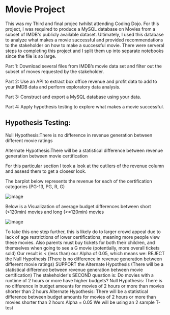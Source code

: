 # Movie Project
 
 
 This was my Third and final projec twhilst attending Coding Dojo. For this project, I was required to produce a MySQL database on Movies from a subset of IMDB's publicly available dataset. Ultimately, I used this database to analyze what makes a movie successful and provided recommendations to the stakeholder on how to make a successful movie. There were serveral steps to completing this project and I split them up into separate notebooks since the file is so large.
 
Part 1: Download several files from IMDB’s movie data set and filter out the subset of moves requested by the stakeholder.

Part 2: Use an API to extract box office revenue and profit data to add to your IMDB data and perform exploratory data analysis.

Part 3: Construct and export a MySQL database using your data.

Part 4: Apply hypothesis testing to explore what makes a movie successful.

## **Hypothesis Testing:**

Null Hypothesis:There is no difference in revenue generation between different movie ratings

Alternate Hypothesis:There will be a statistical difference between revenue generation between movie certification

For this particular section I took a look at the outliers of the revenue column and assesd them to get a closesr look.

The barplot below represents the revenue for each of the certification categories (PG-13, PG, R, G)


![image](https://user-images.githubusercontent.com/117705408/229327093-7f61d1c3-38bd-415c-b742-1558d9726e3a.png)

Below is a Visualization of  average budget differences between short (<120min) movies and long (>=120min) movies

![image](https://user-images.githubusercontent.com/117705408/229327008-b6884f20-461a-4a69-9012-35f485153350.png)

To take this one step further, this is likely do to larger crowd appeal due to lack of age restrictions of lower certifications, meaning more people view these movies. Also parents must buy tickets for both their children, and themselves when going to see a G movie (potentially, more overall tickets sold) Our result is < (less than) our Alpha of 0.05, which means we: REJECT the Null Hypothesis (There is no difference in revenue generation between different movie ratings) SUPPORT the Alternate Hypothesis (There will be a statistical difference between revenue generation between movie certification) The stakeholder's SECOND question is: Do movies with a runtime of 2 hours or more have higher budgets? Null Hypothesis: There is no difference in budget amounts for movies of 2 hours or more than movies shorter than 2 hours Alternate Hypothesis: There will be a statistical difference between budget amounts for movies of 2 hours or more than movies shorter than 2 hours Alpha = 0.05 We will be using an 2 sample T-test
